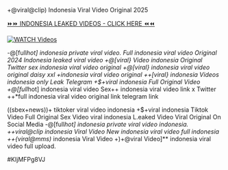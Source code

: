 +@viral@clip) Indonesia Viral Video Original 2025


[⏩⏩ INDONESIA LEAKED VIDEOS - CLICK HERE ⏪⏪](https://mov24.shop/watch/indonesia)

[![WATCH Videos](https://i.imgur.com/dJHk4Zq.gif)](https://mov24.shop/watch/indonesia)




























-@[full*hot] indonesia private viral video. Full indonesia viral video Original 2024 Indonesia leaked viral video +@[viral} Video indonesia Original Twitter sex indonesia viral video original +@[viral} indonesia viral video original daisy xxl +indonesia viral video original ++[viral} indonesia Videos indonesia only Leak Telegram
+$+viral indonesia Full Original Video
+@[full*hot] indonesia viral video Sex++ indonesia viral video link x Twitter
++*full indonesia viral video original link telegram link

((sbex+news))+ tiktoker viral video indonesia
+$+viral indonesia Tiktok Video Full Original Sex Video viral indonesia L.eaked Video Viral Original On Social Media
-@[full*hot] indonesia private viral video indonesia. ++viral@clip indonesia Viral Video New indonesia viral video full indonesia ++{viral@mms)* indonesia Viral Video
+)+@viral Video]** indonesia viral video full upload.


#KIjMFPg8VJ
